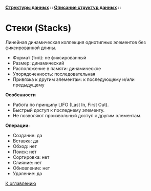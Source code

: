 **[Структуры данных](../../README.md#data-structures) :: [Описание структур данных](../../README.md#data-structures-descriptions) ::**
# Стеки (Stacks)

Линейная динамическая коллекция однотипных элементов без фиксированной длины.

- Формат (тип): не фиксированный
- Размер: динамический
- Расположение в памяти: динамическое
- Упорядоченность: последовательная
- Привязка к другим элементам: к последующему и/или предыдущему

**Особенности**
- Работа по принципу LIFO (Last In, First Out).
- Быстрый доступ к последнему элементу.
- Не позволяют произвольный доступ к другим элементам.

**Операции:**
- Создание: да
- Вставка: да
- Обход: нет
- Поиск: нет
- Сортировка: нет
- Слияние: нет
- Обновление: нет
- Удаление: да

[К оглавлению](../../README.md#data-structures-descriptions)
